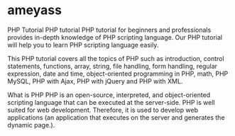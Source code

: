 # ameyass
PHP Tutorial
PHP tutorial
PHP tutorial for beginners and professionals provides in-depth knowledge of PHP scripting language. Our PHP tutorial will help you to learn PHP scripting language easily.

This PHP tutorial covers all the topics of PHP such as introduction, control statements, functions, array, string, file handling, form handling, regular expression, date and time, object-oriented programming in PHP, math, PHP MySQL, PHP with Ajax, PHP with jQuery and PHP with XML.

What is PHP
PHP is an open-source, interpreted, and object-oriented scripting language that can be executed at the server-side. PHP is well suited for web development. Therefore, it is used to develop web applications (an application that executes on the server and generates the dynamic page.).